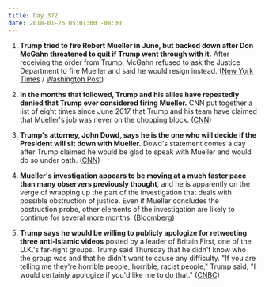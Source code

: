 ```yaml
---
title: Day 372
date: 2018-01-26 05:01:00 -08:00
---
```


1. **Trump tried to fire Robert Mueller in June, but backed down after Don McGahn threatened to quit if Trump went through with it.** After receiving the order from Trump, McGahn refused to ask the Justice Department to  fire Mueller and said he would resign instead. ([New York Times](https://www.nytimes.com/2018/01/25/us/politics/trump-mueller-special-counsel-russia.html) / [Washington Post](https://www.washingtonpost.com/politics/trump-moved-to-fire-mueller-in-june-bringing-white-house-counsel-to-the-brink-of-leaving/2018/01/25/9184a49e-0238-11e8-bb03-722769454f82_story.html?utm_term=.3a2d7d44c963))

2. **In the months that followed, Trump and his allies have repeatedly denied that Trump ever considered firing Mueller.** CNN put together a list of eight times since June 2017 that Trump and his team have claimed that Mueller's job was never on the chopping block. ([CNN](https://www.cnn.com/2018/01/25/politics/robert-mueller-donald-trump/index.html))

3. **Trump's attorney, John Dowd, says he is the one who will decide if the President will sit down with Mueller.** Dowd's statement comes a day after Trump claimed he would be glad to speak with Mueller and would do so under oath. ([CNN](https://www.cnn.com/2018/01/25/politics/john-dowd-donald-trump-robert-mueller/index.html))

4. **Mueller's investigation appears to be moving at a much faster pace than many observers previously thought**, and he is apparently on the verge of wrapping up the part of the investigation that deals with possible obstruction of justice. Even if Mueller concludes the obstruction probe, other elements of the investigation are likely to continue for several more months. ([Bloomberg](https://www.bloomberg.com/news/articles/2018-01-25/mueller-said-to-be-near-end-of-obstruction-part-of-trump-probe))

5. **Trump says he would be willing to publicly apologize for retweeting three anti-Islamic videos** posted by a leader of Britain First, one of the U.K.'s far-right groups. Trump said Thursday that he didn't know who the group was and that he didn't want to cause any difficulty. "If you are telling me they're horrible people, horrible, racist people," Trump said, "I would certainly apologize if you'd like me to do that." ([CNBC](https://www.cnbc.com/2018/01/26/trump-apologizes-for-retweeting-anti-muslim-videos-from-british-far-right-group.html))

